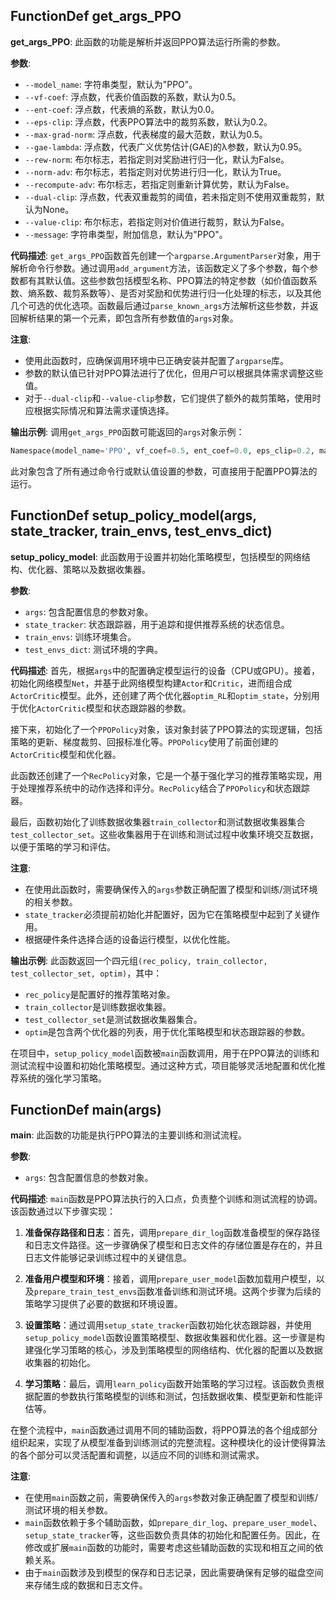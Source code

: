 ## FunctionDef get_args_PPO
**get_args_PPO**: 此函数的功能是解析并返回PPO算法运行所需的参数。

**参数**:
- `--model_name`: 字符串类型，默认为"PPO"。
- `--vf-coef`: 浮点数，代表价值函数的系数，默认为0.5。
- `--ent-coef`: 浮点数，代表熵的系数，默认为0.0。
- `--eps-clip`: 浮点数，代表PPO算法中的裁剪系数，默认为0.2。
- `--max-grad-norm`: 浮点数，代表梯度的最大范数，默认为0.5。
- `--gae-lambda`: 浮点数，代表广义优势估计(GAE)的λ参数，默认为0.95。
- `--rew-norm`: 布尔标志，若指定则对奖励进行归一化，默认为False。
- `--norm-adv`: 布尔标志，若指定则对优势进行归一化，默认为True。
- `--recompute-adv`: 布尔标志，若指定则重新计算优势，默认为False。
- `--dual-clip`: 浮点数，代表双重裁剪的阈值，若未指定则不使用双重裁剪，默认为None。
- `--value-clip`: 布尔标志，若指定则对价值进行裁剪，默认为False。
- `--message`: 字符串类型，附加信息，默认为"PPO"。

**代码描述**:
`get_args_PPO`函数首先创建一个`argparse.ArgumentParser`对象，用于解析命令行参数。通过调用`add_argument`方法，该函数定义了多个参数，每个参数都有其默认值。这些参数包括模型名称、PPO算法的特定参数（如价值函数系数、熵系数、裁剪系数等）、是否对奖励和优势进行归一化处理的标志，以及其他几个可选的优化选项。函数最后通过`parse_known_args`方法解析这些参数，并返回解析结果的第一个元素，即包含所有参数值的`args`对象。

**注意**:
- 使用此函数时，应确保调用环境中已正确安装并配置了`argparse`库。
- 参数的默认值已针对PPO算法进行了优化，但用户可以根据具体需求调整这些值。
- 对于`--dual-clip`和`--value-clip`参数，它们提供了额外的裁剪策略，使用时应根据实际情况和算法需求谨慎选择。

**输出示例**:
调用`get_args_PPO`函数可能返回的`args`对象示例：
```python
Namespace(model_name='PPO', vf_coef=0.5, ent_coef=0.0, eps_clip=0.2, max_grad_norm=0.5, gae_lambda=0.95, rew_norm=False, norm_adv=True, recompute_adv=False, dual_clip=None, value_clip=False, message='PPO')
```
此对象包含了所有通过命令行或默认值设置的参数，可直接用于配置PPO算法的运行。
## FunctionDef setup_policy_model(args, state_tracker, train_envs, test_envs_dict)
**setup_policy_model**: 此函数用于设置并初始化策略模型，包括模型的网络结构、优化器、策略以及数据收集器。

**参数**:
- `args`: 包含配置信息的参数对象。
- `state_tracker`: 状态跟踪器，用于追踪和提供推荐系统的状态信息。
- `train_envs`: 训练环境集合。
- `test_envs_dict`: 测试环境的字典。

**代码描述**:
首先，根据`args`中的配置确定模型运行的设备（CPU或GPU）。接着，初始化网络模型`Net`，并基于此网络模型构建`Actor`和`Critic`，进而组合成`ActorCritic`模型。此外，还创建了两个优化器`optim_RL`和`optim_state`，分别用于优化`ActorCritic`模型和状态跟踪器的参数。

接下来，初始化了一个`PPOPolicy`对象，该对象封装了PPO算法的实现逻辑，包括策略的更新、梯度裁剪、回报标准化等。`PPOPolicy`使用了前面创建的`ActorCritic`模型和优化器。

此函数还创建了一个`RecPolicy`对象，它是一个基于强化学习的推荐策略实现，用于处理推荐系统中的动作选择和评分。`RecPolicy`结合了`PPOPolicy`和状态跟踪器。

最后，函数初始化了训练数据收集器`train_collector`和测试数据收集器集合`test_collector_set`。这些收集器用于在训练和测试过程中收集环境交互数据，以便于策略的学习和评估。

**注意**:
- 在使用此函数时，需要确保传入的`args`参数正确配置了模型和训练/测试环境的相关参数。
- `state_tracker`必须提前初始化并配置好，因为它在策略模型中起到了关键作用。
- 根据硬件条件选择合适的设备运行模型，以优化性能。

**输出示例**:
此函数返回一个四元组`(rec_policy, train_collector, test_collector_set, optim)`，其中：
- `rec_policy`是配置好的推荐策略对象。
- `train_collector`是训练数据收集器。
- `test_collector_set`是测试数据收集器集合。
- `optim`是包含两个优化器的列表，用于优化策略模型和状态跟踪器的参数。

在项目中，`setup_policy_model`函数被`main`函数调用，用于在PPO算法的训练和测试流程中设置和初始化策略模型。通过这种方式，项目能够灵活地配置和优化推荐系统的强化学习策略。
## FunctionDef main(args)
**main**: 此函数的功能是执行PPO算法的主要训练和测试流程。

**参数**:
- `args`: 包含配置信息的参数对象。

**代码描述**:
`main`函数是PPO算法执行的入口点，负责整个训练和测试流程的协调。该函数通过以下步骤实现：

1. **准备保存路径和日志**：首先，调用`prepare_dir_log`函数准备模型的保存路径和日志文件路径。这一步骤确保了模型和日志文件的存储位置是存在的，并且日志文件能够记录训练过程中的关键信息。

2. **准备用户模型和环境**：接着，调用`prepare_user_model`函数加载用户模型，以及`prepare_train_test_envs`函数准备训练和测试环境。这两个步骤为后续的策略学习提供了必要的数据和环境设置。

3. **设置策略**：通过调用`setup_state_tracker`函数初始化状态跟踪器，并使用`setup_policy_model`函数设置策略模型、数据收集器和优化器。这一步骤是构建强化学习策略的核心，涉及到策略模型的网络结构、优化器的配置以及数据收集器的初始化。

4. **学习策略**：最后，调用`learn_policy`函数开始策略的学习过程。该函数负责根据配置的参数执行策略模型的训练和测试，包括数据收集、模型更新和性能评估等。

在整个流程中，`main`函数通过调用不同的辅助函数，将PPO算法的各个组成部分组织起来，实现了从模型准备到训练测试的完整流程。这种模块化的设计使得算法的各个部分可以灵活配置和调整，以适应不同的训练和测试需求。

**注意**:
- 在使用`main`函数之前，需要确保传入的`args`参数对象正确配置了模型和训练/测试环境的相关参数。
- `main`函数依赖于多个辅助函数，如`prepare_dir_log`、`prepare_user_model`、`setup_state_tracker`等，这些函数负责具体的初始化和配置任务。因此，在修改或扩展`main`函数的功能时，需要考虑这些辅助函数的实现和相互之间的依赖关系。
- 由于`main`函数涉及到模型的保存和日志记录，因此需要确保有足够的磁盘空间来存储生成的数据和日志文件。
